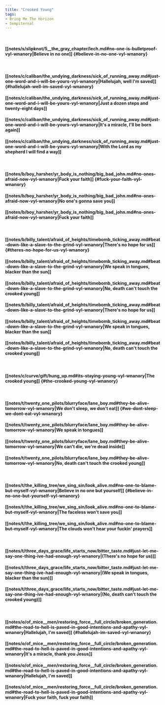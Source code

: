 ```yaml
---
title: "Crooked Young"
tags:
- Bring Me The Horizon
- Sempiternal
---
```

&nbsp;
#### [[notes/s/slipknot/5__the_gray_chapter/lech.md#no-one-is-bulletproof-vyl-wnanory|Believe in no one]] {#believe-in-no-one-vyl-wnanory}
&nbsp;
#### [[notes/c/caliban/the_undying_darkness/sick_of_running_away.md#just-one-word-and-i-will-be-yours-vyl-wnanory|Hallelujah, well I'm saved]] {#hallelujah-well-im-saved-vyl-wnanory}
#### [[notes/c/caliban/the_undying_darkness/sick_of_running_away.md#just-one-word-and-i-will-be-yours-vyl-wnanory|Just a dozen steps and twenty-eight days]]
#### [[notes/c/caliban/the_undying_darkness/sick_of_running_away.md#just-one-word-and-i-will-be-yours-vyl-wnanory|It's a miracle, I'll be born again]]
#### [[notes/c/caliban/the_undying_darkness/sick_of_running_away.md#just-one-word-and-i-will-be-yours-vyl-wnanory|With the Lord as my shepherd I will find a way]]
&nbsp;
#### [[notes/b/boy_harsher/yr_body_is_nothing/big_bad_john.md#no-ones-afraid-now-vyl-wnanory|Fuck your faith]] {#fuck-your-faith-vyl-wnanory}
#### [[notes/b/boy_harsher/yr_body_is_nothing/big_bad_john.md#no-ones-afraid-now-vyl-wnanory|No one's gonna save you]]
#### [[notes/b/boy_harsher/yr_body_is_nothing/big_bad_john.md#no-ones-afraid-now-vyl-wnanory|Fuck your faith]]
&nbsp;
#### [[notes/b/billy_talent/afraid_of_heights/timebomb_ticking_away.md#beat-down-like-a-slave-to-the-grind-vyl-wnanory|There's no hope for us]] {#theres-no-hope-for-us-vyl-wnanory}
#### [[notes/b/billy_talent/afraid_of_heights/timebomb_ticking_away.md#beat-down-like-a-slave-to-the-grind-vyl-wnanory|We speak in tongues, blacker than the sun]]
#### [[notes/b/billy_talent/afraid_of_heights/timebomb_ticking_away.md#beat-down-like-a-slave-to-the-grind-vyl-wnanory|No, death can't touch the crooked young]]
#### [[notes/b/billy_talent/afraid_of_heights/timebomb_ticking_away.md#beat-down-like-a-slave-to-the-grind-vyl-wnanory|There's no hope for us]]
#### [[notes/b/billy_talent/afraid_of_heights/timebomb_ticking_away.md#beat-down-like-a-slave-to-the-grind-vyl-wnanory|We speak in tongues, blacker than the sun]]
#### [[notes/b/billy_talent/afraid_of_heights/timebomb_ticking_away.md#beat-down-like-a-slave-to-the-grind-vyl-wnanory|No, death can't touch the crooked young]]
&nbsp;
#### [[notes/c/curve/gift/hung_up.md#its-staying-young-vyl-wnanory|The crooked young]] {#the-crooked-young-vyl-wnanory}
&nbsp;
#### [[notes/t/twenty_one_pilots/blurryface/lane_boy.md#they-be-alive-tomorrow-vyl-wnanory|We don't sleep, we don't eat]] {#we-dont-sleep-we-dont-eat-vyl-wnanory}
#### [[notes/t/twenty_one_pilots/blurryface/lane_boy.md#they-be-alive-tomorrow-vyl-wnanory|We speak in tongues]]
#### [[notes/t/twenty_one_pilots/blurryface/lane_boy.md#they-be-alive-tomorrow-vyl-wnanory|We can't die, we're dead inside]]
#### [[notes/t/twenty_one_pilots/blurryface/lane_boy.md#they-be-alive-tomorrow-vyl-wnanory|No, death can't touch the crooked young]]
&nbsp;
#### [[notes/t/the_killing_tree/we_sing_sin/look_alive.md#no-one-to-blame-but-myself-vyl-wnanory|Believe in no one but yourself]] {#believe-in-no-one-but-yourself-vyl-wnanory}
#### [[notes/t/the_killing_tree/we_sing_sin/look_alive.md#no-one-to-blame-but-myself-vyl-wnanory|The faceless won't save you]]
#### [[notes/t/the_killing_tree/we_sing_sin/look_alive.md#no-one-to-blame-but-myself-vyl-wnanory|The clouds won't hear your fuckin' prayers]]
&nbsp;
#### [[notes/t/three_days_grace/life_starts_now/bitter_taste.md#just-let-me-say-one-thing-ive-had-enough-vyl-wnanory|(There's no hope for us)]]
#### [[notes/t/three_days_grace/life_starts_now/bitter_taste.md#just-let-me-say-one-thing-ive-had-enough-vyl-wnanory|(We speak in tongues, blacker than the sun)]]
#### [[notes/t/three_days_grace/life_starts_now/bitter_taste.md#just-let-me-say-one-thing-ive-had-enough-vyl-wnanory|(No, death can't touch the crooked young)]]
&nbsp;
#### [[notes/o/of_mice__men/restoring_force__full_circle/broken_generation.md#the-road-to-hell-is-paved-in-good-intentions-and-apathy-vyl-wnanory|Hallelujah, I'm saved]] {#hallelujah-im-saved-vyl-wnanory}
#### [[notes/o/of_mice__men/restoring_force__full_circle/broken_generation.md#the-road-to-hell-is-paved-in-good-intentions-and-apathy-vyl-wnanory|It's a miracle, thank you Jesus]]
#### [[notes/o/of_mice__men/restoring_force__full_circle/broken_generation.md#the-road-to-hell-is-paved-in-good-intentions-and-apathy-vyl-wnanory|Hallelujah, I'm saved]]
#### [[notes/o/of_mice__men/restoring_force__full_circle/broken_generation.md#the-road-to-hell-is-paved-in-good-intentions-and-apathy-vyl-wnanory|Fuck your faith, fuck your faith]]
